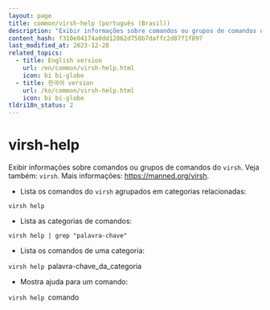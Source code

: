 ```yaml
---
layout: page
title: common/virsh-help (português (Brasil))
description: "Exibir informações sobre comandos ou grupos de comandos do `virsh`."
content_hash: f310e04174a0dd12862d758b7daffc2d87f1f897
last_modified_at: 2023-12-28
related_topics:
  - title: English version
    url: /en/common/virsh-help.html
    icon: bi bi-globe
  - title: 한국어 version
    url: /ko/common/virsh-help.html
    icon: bi bi-globe
tldri18n_status: 2
---
```

# virsh-help

Exibir informações sobre comandos ou grupos de comandos do `virsh`.
Veja também: `virsh`.
Mais informações: <https://manned.org/virsh>.

- Lista os comandos do `virsh` agrupados em categorias relacionadas:

`virsh help`

- Lista as categorias de comandos:

`virsh help | grep "palavra-chave"`

- Lista os comandos de uma categoria:

`virsh help `<span class="tldr-var badge badge-pill bg-dark-lm bg-white-dm text-white-lm text-dark-dm font-weight-bold">palavra-chave_da_categoria</span>

- Mostra ajuda para um comando:

`virsh help `<span class="tldr-var badge badge-pill bg-dark-lm bg-white-dm text-white-lm text-dark-dm font-weight-bold">comando</span>
